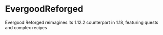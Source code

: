 # EvergoodReforged
Evergood Reforged reimagines its 1.12.2 counterpart in 1.18, featuring quests and complex recipes
